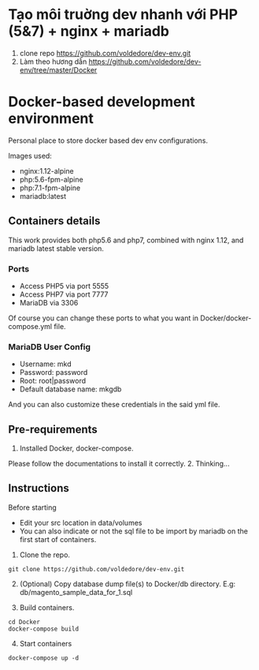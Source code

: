 # Tạo môi truờng dev nhanh với PHP (5&7) + nginx + mariadb

1. clone repo https://github.com/voldedore/dev-env.git
2. Làm theo hương dẫn https://github.com/voldedore/dev-env/tree/master/Docker


# Docker-based development environment

Personal place to store docker based dev env configurations.

Images used:

* nginx:1.12-alpine
* php:5.6-fpm-alpine
* php:7.1-fpm-alpine
* mariadb:latest

## Containers details

This work provides both php5.6 and php7, combined with nginx 1.12, and mariadb latest stable version.

### Ports

* Access PHP5 via port 5555
* Access PHP7 via port 7777
* MariaDB via 3306

Of course you can change these ports to what you want in Docker/docker-compose.yml file.

### MariaDB User Config

* Username: mkd
* Password: password
* Root: root|password
* Default database name: mkgdb

And you can also customize these credentials in the said yml file.


## Pre-requirements

1. Installed Docker, docker-compose.

  Please follow the documentations to install it correctly.
2. Thinking...

## Instructions

Before starting

- Edit your src location in data/volumes
- You can also indicate or not the sql file to be import by mariadb on the first start of containers.


1. Clone the repo.

  ```
  git clone https://github.com/voldedore/dev-env.git
  ```

2. (Optional) Copy database dump file(s) to Docker/db directory. E.g: db/magento_sample_data_for_1.sql

3. Build containers.

  ```
  cd Docker
  docker-compose build
  ```

4. Start containers

  ```
  docker-compose up -d
  ```
